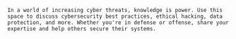 

`In a world of increasing cyber threats, knowledge is power. Use this space to discuss cybersecurity best practices, ethical hacking, data protection, and more. Whether you're in defense or offense, share your expertise and help others secure their systems.`
